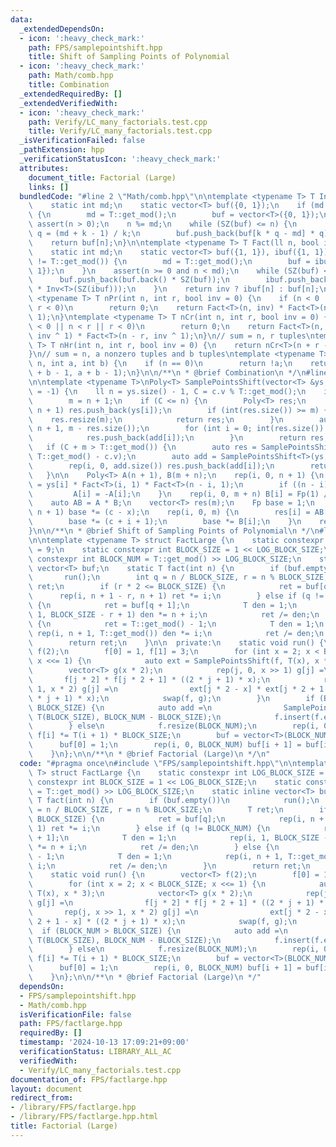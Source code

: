 ```yaml
---
data:
  _extendedDependsOn:
  - icon: ':heavy_check_mark:'
    path: FPS/samplepointshift.hpp
    title: Shift of Sampling Points of Polynomial
  - icon: ':heavy_check_mark:'
    path: Math/comb.hpp
    title: Combination
  _extendedRequiredBy: []
  _extendedVerifiedWith:
  - icon: ':heavy_check_mark:'
    path: Verify/LC_many_factorials.test.cpp
    title: Verify/LC_many_factorials.test.cpp
  _isVerificationFailed: false
  _pathExtension: hpp
  _verificationStatusIcon: ':heavy_check_mark:'
  attributes:
    document_title: Factorial (Large)
    links: []
  bundledCode: "#line 2 \"Math/comb.hpp\"\n\ntemplate <typename T> T Inv(ll n) {\n\
    \    static int md;\n    static vector<T> buf({0, 1});\n    if (md != T::get_mod())\
    \ {\n        md = T::get_mod();\n        buf = vector<T>({0, 1});\n    }\n   \
    \ assert(n > 0);\n    n %= md;\n    while (SZ(buf) <= n) {\n        int k = SZ(buf),\
    \ q = (md + k - 1) / k;\n        buf.push_back(buf[k * q - md] * q);\n    }\n\
    \    return buf[n];\n}\n\ntemplate <typename T> T Fact(ll n, bool inv = 0) {\n\
    \    static int md;\n    static vector<T> buf({1, 1}), ibuf({1, 1});\n    if (md\
    \ != T::get_mod()) {\n        md = T::get_mod();\n        buf = ibuf = vector<T>({1,\
    \ 1});\n    }\n    assert(n >= 0 and n < md);\n    while (SZ(buf) <= n) {\n  \
    \      buf.push_back(buf.back() * SZ(buf));\n        ibuf.push_back(ibuf.back()\
    \ * Inv<T>(SZ(ibuf)));\n    }\n    return inv ? ibuf[n] : buf[n];\n}\n\ntemplate\
    \ <typename T> T nPr(int n, int r, bool inv = 0) {\n    if (n < 0 || n < r ||\
    \ r < 0)\n        return 0;\n    return Fact<T>(n, inv) * Fact<T>(n - r, inv ^\
    \ 1);\n}\ntemplate <typename T> T nCr(int n, int r, bool inv = 0) {\n    if (n\
    \ < 0 || n < r || r < 0)\n        return 0;\n    return Fact<T>(n, inv) * Fact<T>(r,\
    \ inv ^ 1) * Fact<T>(n - r, inv ^ 1);\n}\n// sum = n, r tuples\ntemplate <typename\
    \ T> T nHr(int n, int r, bool inv = 0) {\n    return nCr<T>(n + r - 1, r, inv);\n\
    }\n// sum = n, a nonzero tuples and b tuples\ntemplate <typename T> T choose(int\
    \ n, int a, int b) {\n    if (n == 0)\n        return !a;\n    return nCr<T>(n\
    \ + b - 1, a + b - 1);\n}\n\n/**\n * @brief Combination\n */\n#line 3 \"FPS/samplepointshift.hpp\"\
    \n\ntemplate <typename T>\nPoly<T> SamplePointsShift(vector<T> &ys, T c, int m\
    \ = -1) {\n    ll n = ys.size() - 1, C = c.v % T::get_mod();\n    if (m == -1)\n\
    \        m = n + 1;\n    if (C <= n) {\n        Poly<T> res;\n        rep(i, C,\
    \ n + 1) res.push_back(ys[i]);\n        if (int(res.size()) >= m) {\n        \
    \    res.resize(m);\n            return res;\n        }\n        auto add = SamplePointsShift<T>(ys,\
    \ n + 1, m - res.size());\n        for (int i = 0; int(res.size()) < m; i++) {\n\
    \            res.push_back(add[i]);\n        }\n        return res;\n    }\n \
    \   if (C + m > T::get_mod()) {\n        auto res = SamplePointsShift<T>(ys, c,\
    \ T::get_mod() - c.v);\n        auto add = SamplePointsShift<T>(ys, 0, m - res.size());\n\
    \        rep(i, 0, add.size()) res.push_back(add[i]);\n        return res;\n \
    \   }\n\n    Poly<T> A(n + 1), B(m + n);\n    rep(i, 0, n + 1) {\n        A[i]\
    \ = ys[i] * Fact<T>(i, 1) * Fact<T>(n - i, 1);\n        if ((n - i) & 1)\n   \
    \         A[i] = -A[i];\n    }\n    rep(i, 0, m + n) B[i] = Fp(1) / (c - n + i);\n\
    \    auto AB = A * B;\n    vector<T> res(m);\n    Fp base = 1;\n    rep(x, 0,\
    \ n + 1) base *= (c - x);\n    rep(i, 0, m) {\n        res[i] = AB[n + i] * base;\n\
    \        base *= (c + i + 1);\n        base *= B[i];\n    }\n    return res;\n\
    }\n\n/**\n * @brief Shift of Sampling Points of Polynomial\n */\n#line 3 \"FPS/factlarge.hpp\"\
    \n\ntemplate <typename T> struct FactLarge {\n    static constexpr int LOG_BLOCK_SIZE\
    \ = 9;\n    static constexpr int BLOCK_SIZE = 1 << LOG_BLOCK_SIZE;\n    static\
    \ constexpr int BLOCK_NUM = T::get_mod() >> LOG_BLOCK_SIZE;\n    static inline\
    \ vector<T> buf;\n    static T fact(int n) {\n        if (buf.empty())\n     \
    \       run();\n        int q = n / BLOCK_SIZE, r = n % BLOCK_SIZE;\n        T\
    \ ret;\n        if (r * 2 <= BLOCK_SIZE) {\n            ret = buf[q];\n      \
    \      rep(i, n + 1 - r, n + 1) ret *= i;\n        } else if (q != BLOCK_NUM)\
    \ {\n            ret = buf[q + 1];\n            T den = 1;\n            rep(i,\
    \ 1, BLOCK_SIZE - r + 1) den *= n + i;\n            ret /= den;\n        } else\
    \ {\n            ret = T::get_mod() - 1;\n            T den = 1;\n           \
    \ rep(i, n + 1, T::get_mod()) den *= i;\n            ret /= den;\n        }\n\
    \        return ret;\n    }\n\n  private:\n    static void run() {\n        vector<T>\
    \ f(2);\n        f[0] = 1, f[1] = 3;\n        for (int x = 2; x < BLOCK_SIZE;\
    \ x <<= 1) {\n            auto ext = SamplePointsShift(f, T(x), x * 3);\n    \
    \        vector<T> g(x * 2);\n            rep(j, 0, x >> 1) g[j] =\n         \
    \       f[j * 2] * f[j * 2 + 1] * ((2 * j + 1) * x);\n            rep(j, x >>\
    \ 1, x * 2) g[j] =\n                ext[j * 2 - x] * ext[j * 2 + 1 - x] * ((2\
    \ * j + 1) * x);\n            swap(f, g);\n        }\n        if (BLOCK_NUM >\
    \ BLOCK_SIZE) {\n            auto add =\n                SamplePointsShift(f,\
    \ T(BLOCK_SIZE), BLOCK_NUM - BLOCK_SIZE);\n            f.insert(f.end(), ALL(add));\n\
    \        } else\n            f.resize(BLOCK_NUM);\n        rep(i, 0, BLOCK_NUM)\
    \ f[i] *= T(i + 1) * BLOCK_SIZE;\n        buf = vector<T>(BLOCK_NUM + 1);\n  \
    \      buf[0] = 1;\n        rep(i, 0, BLOCK_NUM) buf[i + 1] = buf[i] * f[i];\n\
    \    }\n};\n\n/**\n * @brief Factorial (Large)\n */\n"
  code: "#pragma once\n#include \"FPS/samplepointshift.hpp\"\n\ntemplate <typename\
    \ T> struct FactLarge {\n    static constexpr int LOG_BLOCK_SIZE = 9;\n    static\
    \ constexpr int BLOCK_SIZE = 1 << LOG_BLOCK_SIZE;\n    static constexpr int BLOCK_NUM\
    \ = T::get_mod() >> LOG_BLOCK_SIZE;\n    static inline vector<T> buf;\n    static\
    \ T fact(int n) {\n        if (buf.empty())\n            run();\n        int q\
    \ = n / BLOCK_SIZE, r = n % BLOCK_SIZE;\n        T ret;\n        if (r * 2 <=\
    \ BLOCK_SIZE) {\n            ret = buf[q];\n            rep(i, n + 1 - r, n +\
    \ 1) ret *= i;\n        } else if (q != BLOCK_NUM) {\n            ret = buf[q\
    \ + 1];\n            T den = 1;\n            rep(i, 1, BLOCK_SIZE - r + 1) den\
    \ *= n + i;\n            ret /= den;\n        } else {\n            ret = T::get_mod()\
    \ - 1;\n            T den = 1;\n            rep(i, n + 1, T::get_mod()) den *=\
    \ i;\n            ret /= den;\n        }\n        return ret;\n    }\n\n  private:\n\
    \    static void run() {\n        vector<T> f(2);\n        f[0] = 1, f[1] = 3;\n\
    \        for (int x = 2; x < BLOCK_SIZE; x <<= 1) {\n            auto ext = SamplePointsShift(f,\
    \ T(x), x * 3);\n            vector<T> g(x * 2);\n            rep(j, 0, x >> 1)\
    \ g[j] =\n                f[j * 2] * f[j * 2 + 1] * ((2 * j + 1) * x);\n     \
    \       rep(j, x >> 1, x * 2) g[j] =\n                ext[j * 2 - x] * ext[j *\
    \ 2 + 1 - x] * ((2 * j + 1) * x);\n            swap(f, g);\n        }\n      \
    \  if (BLOCK_NUM > BLOCK_SIZE) {\n            auto add =\n                SamplePointsShift(f,\
    \ T(BLOCK_SIZE), BLOCK_NUM - BLOCK_SIZE);\n            f.insert(f.end(), ALL(add));\n\
    \        } else\n            f.resize(BLOCK_NUM);\n        rep(i, 0, BLOCK_NUM)\
    \ f[i] *= T(i + 1) * BLOCK_SIZE;\n        buf = vector<T>(BLOCK_NUM + 1);\n  \
    \      buf[0] = 1;\n        rep(i, 0, BLOCK_NUM) buf[i + 1] = buf[i] * f[i];\n\
    \    }\n};\n\n/**\n * @brief Factorial (Large)\n */"
  dependsOn:
  - FPS/samplepointshift.hpp
  - Math/comb.hpp
  isVerificationFile: false
  path: FPS/factlarge.hpp
  requiredBy: []
  timestamp: '2024-10-13 17:09:21+09:00'
  verificationStatus: LIBRARY_ALL_AC
  verifiedWith:
  - Verify/LC_many_factorials.test.cpp
documentation_of: FPS/factlarge.hpp
layout: document
redirect_from:
- /library/FPS/factlarge.hpp
- /library/FPS/factlarge.hpp.html
title: Factorial (Large)
---
```

